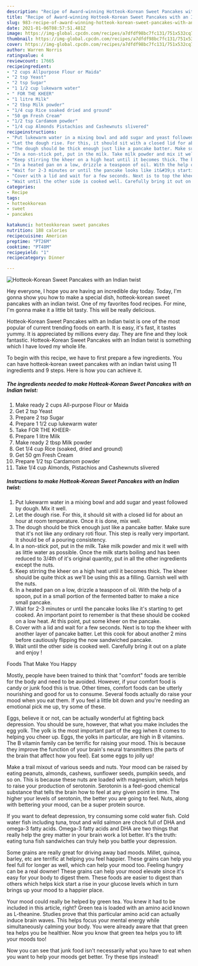 ```yaml
---
description: "Recipe of Award-winning Hotteok-Korean Sweet Pancakes with an Indian twist"
title: "Recipe of Award-winning Hotteok-Korean Sweet Pancakes with an Indian twist"
slug: 983-recipe-of-award-winning-hotteok-korean-sweet-pancakes-with-an-indian-twist
date: 2021-01-06T08:57:51.481Z
image: https://img-global.cpcdn.com/recipes/a7dfdf98bc7fc131/751x532cq70/hotteok-korean-sweet-pancakes-with-an-indian-twist-recipe-main-photo.jpg
thumbnail: https://img-global.cpcdn.com/recipes/a7dfdf98bc7fc131/751x532cq70/hotteok-korean-sweet-pancakes-with-an-indian-twist-recipe-main-photo.jpg
cover: https://img-global.cpcdn.com/recipes/a7dfdf98bc7fc131/751x532cq70/hotteok-korean-sweet-pancakes-with-an-indian-twist-recipe-main-photo.jpg
author: Warren Norris
ratingvalue: 4
reviewcount: 17665
recipeingredient:
- "2 cups Allpurpose Flour or Maida"
- "2 tsp Yeast"
- "2 tsp Sugar"
- "1 1/2 cup lukewarm water"
- " FOR THE KHEER"
- "1 litre Milk"
- "2 tbsp Milk powder"
- "1/4 cup Rice soaked dried and ground"
- "50 gm Fresh Cream"
- "1/2 tsp Cardamom powder"
- "1/4 cup Almonds Pistachios and Cashewnuts slivered"
recipeinstructions:
- "Put lukewarm water in a mixing bowl and add sugar and yeast followed by dough. Mix it well."
- "Let the dough rise. For this, it should sit with a closed lid for about an hour at room temperature. Once it is done, mix well."
- "The dough should be thick enough just like a pancake batter. Make sure that it&#39;s not like any ordinary roti flour. This step is really very important. It should be of a pouring consistency."
- "In a non-stick pot, put in the milk. Take milk powder and mix it well with as little water as possible. Once the milk starts boiling and has been reduced to 3/4th of it&#39;s original quantity, put in all the other ingredients except the nuts."
- "Keep stirring the kheer on a high heat until it becomes thick. The kheer should be quite thick as we&#39;ll be using this as a filling. Garnish well with the nuts."
- "In a heated pan on a low, drizzle a teaspoon of oil. With the help of a spoon, put in a small portion of the fermented batter to make a nice small pancake."
- "Wait for 2-3 minutes or until the pancake looks like it&#39;s starting to get cooked. An important point to remember is that these should be cooked on a low heat. At this point, put some kheer on the pancake."
- "Cover with a lid and wait for a few seconds. Next is to top the kheer with another layer of pancake batter. Let this cook for about another 2 mins before cautiously flipping the now sandwiched pancake."
- "Wait until the other side is cooked well. Carefully bring it out on a plate and enjoy !"
categories:
- Recipe
tags:
- hotteokkorean
- sweet
- pancakes

katakunci: hotteokkorean sweet pancakes 
nutrition: 188 calories
recipecuisine: American
preptime: "PT26M"
cooktime: "PT48M"
recipeyield: "1"
recipecategory: Dinner

---
```



![Hotteok-Korean Sweet Pancakes with an Indian twist](https://img-global.cpcdn.com/recipes/a7dfdf98bc7fc131/751x532cq70/hotteok-korean-sweet-pancakes-with-an-indian-twist-recipe-main-photo.jpg)

Hey everyone, I hope you are having an incredible day today. Today, I'm gonna show you how to make a special dish, hotteok-korean sweet pancakes with an indian twist. One of my favorites food recipes. For mine, I'm gonna make it a little bit tasty. This will be really delicious.



Hotteok-Korean Sweet Pancakes with an Indian twist is one of the most popular of current trending foods on earth. It is easy, it's fast, it tastes yummy. It is appreciated by millions every day. They are fine and they look fantastic. Hotteok-Korean Sweet Pancakes with an Indian twist is something which I have loved my whole life.


To begin with this recipe, we have to first prepare a few ingredients. You can have hotteok-korean sweet pancakes with an indian twist using 11 ingredients and 9 steps. Here is how you can achieve it.

<!--inarticleads1-->

##### The ingredients needed to make Hotteok-Korean Sweet Pancakes with an Indian twist:

1. Make ready 2 cups All-purpose Flour or Maida
1. Get 2 tsp Yeast
1. Prepare 2 tsp Sugar
1. Prepare 1 1/2 cup lukewarm water
1. Take  FOR THE KHEER-
1. Prepare 1 litre Milk
1. Make ready 2 tbsp Milk powder
1. Get 1/4 cup Rice (soaked, dried and ground)
1. Get 50 gm Fresh Cream
1. Prepare 1/2 tsp Cardamom powder
1. Take 1/4 cup Almonds, Pistachios and Cashewnuts slivered




<!--inarticleads2-->

##### Instructions to make Hotteok-Korean Sweet Pancakes with an Indian twist:

1. Put lukewarm water in a mixing bowl and add sugar and yeast followed by dough. Mix it well.
1. Let the dough rise. For this, it should sit with a closed lid for about an hour at room temperature. Once it is done, mix well.
1. The dough should be thick enough just like a pancake batter. Make sure that it&#39;s not like any ordinary roti flour. This step is really very important. It should be of a pouring consistency.
1. In a non-stick pot, put in the milk. Take milk powder and mix it well with as little water as possible. Once the milk starts boiling and has been reduced to 3/4th of it&#39;s original quantity, put in all the other ingredients except the nuts.
1. Keep stirring the kheer on a high heat until it becomes thick. The kheer should be quite thick as we&#39;ll be using this as a filling. Garnish well with the nuts.
1. In a heated pan on a low, drizzle a teaspoon of oil. With the help of a spoon, put in a small portion of the fermented batter to make a nice small pancake.
1. Wait for 2-3 minutes or until the pancake looks like it&#39;s starting to get cooked. An important point to remember is that these should be cooked on a low heat. At this point, put some kheer on the pancake.
1. Cover with a lid and wait for a few seconds. Next is to top the kheer with another layer of pancake batter. Let this cook for about another 2 mins before cautiously flipping the now sandwiched pancake.
1. Wait until the other side is cooked well. Carefully bring it out on a plate and enjoy !




Foods That Make You Happy


Mostly, people have been trained to think that "comfort" foods are terrible for the body and need to be avoided. However, if your comfort food is candy or junk food this is true. Other times, comfort foods can be utterly nourishing and good for us to consume. Several foods actually do raise your mood when you eat them. If you feel a little bit down and you're needing an emotional pick me up, try some of these.

Eggs, believe it or not, can be actually wonderful at fighting back depression. You should be sure, however, that what you make includes the egg yolk. The yolk is the most important part of the egg iwhen it comes to helping you cheer up. Eggs, the yolks in particular, are high in B vitamins. The B vitamin family can be terrific for raising your mood. This is because they improve the function of your brain's neural transmitters (the parts of the brain that affect how you feel). Eat some eggs to jolly up!

Make a trail mixout of various seeds and nuts. Your mood can be raised by eating peanuts, almonds, cashews, sunflower seeds, pumpkin seeds, and so on. This is because these nuts are loaded with magnesium, which helps to raise your production of serotonin. Serotonin is a feel-good chemical substance that tells the brain how to feel at any given point in time. The higher your levels of serotonin, the better you are going to feel. Nuts, along with bettering your mood, can be a super protein source.

If you want to defeat depression, try consuming some cold water fish. Cold water fish including tuna, trout and wild salmon are chock full of DHA and omega-3 fatty acids. Omega-3 fatty acids and DHA are two things that really help the grey matter in your brain work a lot better. It's the truth: eating tuna fish sandwiches can truly help you battle your depression. 

Some grains are really great for driving away bad moods. Millet, quinoa, barley, etc are terrific at helping you feel happier. These grains can help you feel full for longer as well, which can help your mood too. Feeling hungry can be a real downer! These grains can help your mood elevate since it's easy for your body to digest them. These foods are easier to digest than others which helps kick start a rise in your glucose levels which in turn brings up your mood to a happier place.

Your mood could really be helped by green tea. You knew it had to be included in this article, right? Green tea is loaded with an amino acid known as L-theanine. Studies prove that this particular amino acid can actually induce brain waves. This helps focus your mental energy while simultaneously calming your body. You were already aware that that green tea helps you be healthier. Now you know that green tea helps you to lift your moods too!

Now you can see that junk food isn't necessarily what you have to eat when you want to help your moods get better. Try  these tips  instead!

